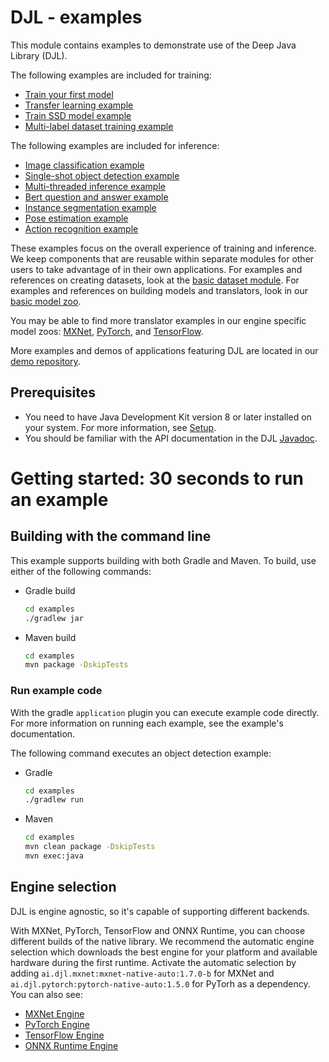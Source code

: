 # DJL - examples

This module contains examples to demonstrate use of the Deep Java Library (DJL).

The following examples are included for training:

- [Train your first model](docs/train_mnist_mlp.md)
- [Transfer learning example](docs/train_cifar10_resnet.md)
- [Train SSD model example](docs/train_pikachu_ssd.md)
- [Multi-label dataset training example](docs/train_captcha.md)


The following examples are included for inference:

- [Image classification example](docs/image_classification.md)
- [Single-shot object detection example](docs/object_detection.md)
- [Multi-threaded inference example](docs/multithread_inference.md)
- [Bert question and answer example](docs/BERT_question_and_answer.md)
- [Instance segmentation example](docs/instance_segmentation.md)
- [Pose estimation example](docs/pose_estimation.md)
- [Action recognition example](docs/action_recognition.md)

These examples focus on the overall experience of training and inference. We keep components
that are reusable within separate modules for other users to take advantage of in their own
applications. For examples and references on creating datasets, look at the
[basic dataset module](https://github.com/awslabs/djl/tree/master/basicdataset).
For examples and references on building models and translators, look in our
[basic model zoo](https://github.com/awslabs/djl/tree/master/model-zoo).

You may be able to find more translator examples in our engine specific model zoos:
[MXNet](https://github.com/awslabs/djl/tree/master/mxnet/mxnet-model-zoo),
[PyTorch](https://github.com/awslabs/djl/tree/master/pytorch/pytorch-model-zoo),
and [TensorFlow](https://github.com/awslabs/djl/tree/master/tensorflow/tensorflow-model-zoo).

More examples and demos of applications featuring DJL are located in our [demo repository](https://github.com/aws-samples/djl-demo).

## Prerequisites

* You need to have Java Development Kit version 8 or later installed on your system. For more information, see [Setup](../docs/development/setup.md).
* You should be familiar with the API documentation in the DJL [Javadoc](https://javadoc.io/doc/ai.djl/api/latest/index.html).


# Getting started: 30 seconds to run an example

## Building with the command line

This example supports building with both Gradle and Maven. To build, use either of the following commands:

* Gradle build

    ```sh
    cd examples
    ./gradlew jar
    ```

* Maven build

    ```sh
    cd examples
    mvn package -DskipTests
    ```

### Run example code
With the gradle `application` plugin you can execute example code directly.
For more information on running each example, see the example's documentation.

The following command executes an object detection example:

* Gradle

    ```sh
    cd examples
    ./gradlew run
    ```

* Maven

    ```sh
    cd examples
    mvn clean package -DskipTests
    mvn exec:java
    ```

## Engine selection

DJL is engine agnostic, so it's capable of supporting different backends.

With MXNet, PyTorch, TensorFlow and ONNX Runtime, you can choose different builds of the native library.
We recommend the automatic engine selection which downloads the best engine for your platform and available hardware during the first runtime.
Activate the automatic selection by adding `ai.djl.mxnet:mxnet-native-auto:1.7.0-b` for MXNet and `ai.djl.pytorch:pytorch-native-auto:1.5.0` for PyTorh as a dependency.
You can also see:
 
- [MXNet Engine](../mxnet/mxnet-engine/README.md)
- [PyTorch Engine](../pytorch/pytorch-engine/README.md)
- [TensorFlow Engine](../tensorflow/tensorflow-engine/README.md)
- [ONNX Runtime Engine](../onnxruntime/onnxruntime-engine/README.md)
